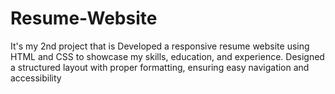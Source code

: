 # Resume-Website
It's my 2nd project that is Developed a responsive resume website using HTML and CSS to showcase my skills, education, and experience. Designed a structured layout with proper formatting, ensuring easy navigation and accessibility
